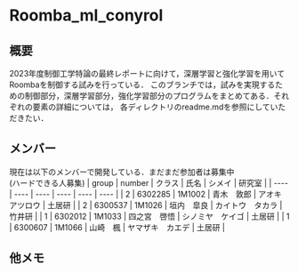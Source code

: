 # Roomba_ml_conyrol
## 概要
2023年度制御工学特論の最終レポートに向けて，深層学習と強化学習を用いてRoombaを制御する試みを行っている．
このブランチでは，試みを実現するための制御部分，深層学習部分，強化学習部分のプログラムをまとめてある．それぞれの要素の詳細については，
各ディレクトリのreadme.mdを参照にしていただきたい．

## メンバー
現在は以下のメンバーで開発している．まだまだ参加者は募集中  
(ハードできる人募集)
| group | number | クラス | 氏名 | シメイ | 研究室 |
| ---- | ---- | ---- | ---- | ---- | ---- |
| 2 |	6302285	|	1M1002	|	青木　敦郎	|	アオキ　アツロウ		|	土居研	|
| 2 |	6300537	|	1M1026	|	垣内　皐良	|	カイトウ　タカラ		|	竹井研	|
| 1 |	6302012	|	1M1033	|	四之宮　啓悟	|	シノミヤ　ケイゴ		|	土居研	|
| 1 |	6300607	|	1M1066	|	山崎　楓	|	ヤマザキ　カエデ		|	土居研	|

## 他メモ